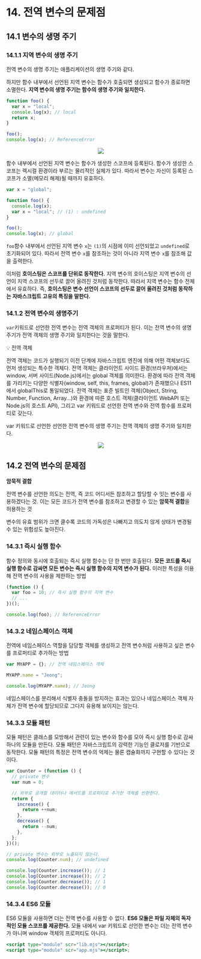# 14. 전역 변수의 문제점

## 14.1 변수의 생명 주기

### 14.1.1 지역 변수의 생명 주기

전역 변수의 생명 주기는 애플리케이션의 생명 주기와 같다.

하지만 함수 내부에서 선언된 지역 변수는 함수가 호출되면 생성되고 함수가 종료하면 소멸한다. **지역 변수의 생명 주기는 함수의 생명 주기와 일치한다.**

```jsx
function foo() {
  var x = "local";
  console.log(x); // local
  return x;
}

foo();
console.log(x); // ReferenceError
```

<p align='center'>
<img src='https://github.com/bohongu/Deep-Dive-JS/assets/91203029/c9545541-8977-4cd8-984f-4328c602db07'/>
</p>

함수 내부에서 선언된 지역 변수는 함수가 생성한 스코프에 등록된다. 함수가 생성한 스코프는 렉시컬 환경이라 부르는 물리적인 실체가 있다. 따라서 변수는 자신이 등록된 스코프가 소멸(메모리 해제)될 때까지 유효하다.

```jsx
var x = "global";

function foo() {
  console.log(x);
  var x = "local"; // (1) : undefined
}

foo();
console.log(x); // global
```

`foo`함수 내부에서 선언된 지역 변수 `x`는 `(1)`의 시점에 이미 선언되었고 `undefined`로 초기화되어 있다. 따라서 전역 변수 `x`를 참조하는 것이 아니라 지역 변수 `x`를 참조해 값을 출력한다.

이처럼 **호이스팅은 스코프를 단위로 동작한다.** 지역 변수의 호이스팅은 지역 변수의 선언이 지역 스코프의 선두로 끌어 올려진 것처럼 동작한다. 따라서 지역 변수는 함수 전체에서 유효하다. 즉, **호이스팅은 변수 선언이 스코프의 선두로 끌어 올려진 것처럼 동작하는 자바스크립트 고유의 특징을 말한다.**

### 14.1.2 전역 변수의 생명주기

`var`키워드로 선언한 전역 변수는 전역 객체의 프로퍼티가 된다. 이는 전역 변수의 생명 주기가 전역 객체의 생명 주기와 일치한다는 것을 말한다.

<aside>
💡 전역 객체

전역 객체는 코드가 실행되기 이전 단계에 자바스크립트 엔진에 의해 어떤 객체보다도 먼저 생성되는 특수한 객체다. 전역 객체는 클라이언트 사이드 환경(브라우저)에서는 window, 서버 사이드(Node.js)에서는 global 객체를 의미한다. 환경에 따라 전역 객체를 가리키는 다양한 식별자(window, self, this, frames, global)가 존재했으나 ES11에서 globalThis로 통일되었다.
전역 객체는 표준 빌트인 객체(Object, String, Number, Function, Array…)와 환경에 따른 호스트 객체(클라이언트 WebAPI 또는 Node.js의 호스트 API), 그리고 var 키워드로 선언한 전역 변수와 전역 함수를 프로퍼티로 갖는다.

</aside>

var 키워드로 선언한 선언한 전역 변수의 생명 주기는 전역 객체의 생명 주기와 일치한다.

<p align='center'>
<img src='https://github.com/bohongu/Deep-Dive-JS/assets/91203029/f7d6be40-5f96-449e-8151-42c3ed07b83c' />
</p>

## 14.2 전역 변수의 문제점

**암묵적 결합**

전역 변수를 선언한 의도는 전역, 즉 코드 어디서든 참조하고 할당할 수 잇는 변수를 사용하겠다는 것. 이는 모든 코드가 전역 변수를 참조하고 변경할 수 있는 **암묵적 결합**을 허용하는 것

변수의 유효 범위가 크면 클수록 코드의 가독성은 나빠지고 의도치 않게 상태가 변경될 수 있는 위험성도 높아진다.

### 14.3.1 즉시 실행 함수

함수 정의와 동시에 호출되는 즉시 실행 함수는 단 한 번만 호출된다. **모든 코드를 즉시 실행 함수로 감싸면 모든 변수는 즉시 실행 함수의 지역 변수가 된다.** 이러한 특성을 이용해 전역 변수의 사용을 제한하는 방법

```jsx
(function () {
  var foo = 10; // 즉시 실행 함수의 지역 변수
  // ...
})();

console.log(foo); // ReferenceError
```

### 14.3.2 네임스페이스 객체

전역에 네임스페이스 역할을 담당할 객체를 생성하고 전역 변수처럼 사용하고 싶은 변수를 프로퍼티로 추가하는 방법

```jsx
var MYAPP = {}; // 전역 네임스페이스 객체

MYAPP.name = "Jeong";

console.log(MYAPP.name); // Jeong
```

네임스페이스를 분리해서 식별자 충돌을 방지하는 효과는 있으나 네임스페이스 객체 자체가 전역 변수에 할당되므로 그다지 유용해 보이지는 않는다.

### 14.3.3 모듈 패턴

모듈 패턴은 클래스를 모방해서 관련이 있는 변수와 함수를 모아 즉시 실행 함수로 감싸 하나의 모듈을 만든다. 모듈 패턴은 자바스크립트의 강력한 기능인 클로저를 기반으로 동작한다. 모듈 패턴의 특정은 전역 변수의 억제는 물론 캡슐화까지 구현할 수 있다는 것이다.

```jsx
var Counter = (function () {
  // private 변수
  var num = 0;

  // 외부로 공개할 데이터나 메서드를 프로퍼티로 추가한 객체를 반환한다.
  return {
    increase() {
      return ++num;
    },
    decrease() {
      return --num;
    },
  };
})();

// private 변수는 외부로 노출되지 않는다.
console.log(Counter.num); // undefined

console.log(Counter.increase()); // 1
console.log(Counter.increase()); // 2
console.log(Counter.decrease()); // 1
console.log(Counter.decrease()); // 0
```

### 14.3.4 ES6 모듈

ES6 모듈을 사용하면 더는 전역 변수를 사용할 수 없다. **ES6 모듈은 파일 자체의 독자적인 모듈 스코프를 제공한다.** 모듈 내에서 var 키워드로 선언한 변수는 더는 전역 변수가 아니며 window 객체의 프로퍼티도 아니다.

```jsx
<script type="module" scr="lib.mjs"></script>;
<script type="module" scr="app.mjs"></script>;
```
